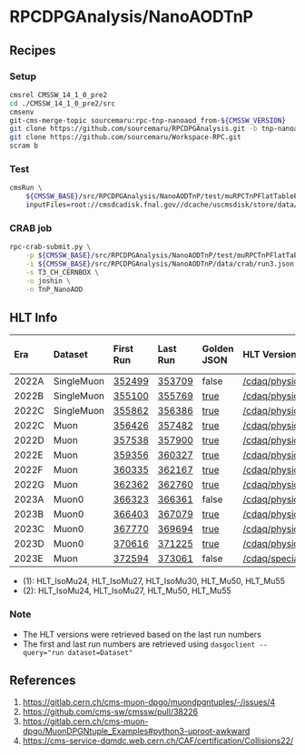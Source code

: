 # RPCDPGAnalysis/NanoAODTnP

## Recipes
### Setup
```sh
cmsrel CMSSW_14_1_0_pre2
cd ./CMSSW_14_1_0_pre2/src
cmsenv
git-cms-merge-topic sourcemaru:rpc-tnp-nanoaod_from-${CMSSW_VERSION}
git clone https://github.com/sourcemaru/RPCDPGAnalysis.git -b tnp-nanoaod
git clone https://github.com/sourcemaru/Workspace-RPC.git
scram b
```

### Test
```sh
cmsRun \
    ${CMSSW_BASE}/src/RPCDPGAnalysis/NanoAODTnP/test/muRPCTnPFlatTableProducer_cfg.py \
    inputFiles=root://cmsdcadisk.fnal.gov//dcache/uscmsdisk/store/data/Run2023D/Muon1/AOD/PromptReco-v2/000/371/225/00000/5f3efe8c-de70-43e0-a8c7-a532844ca6c3.root
```

### CRAB job
```sh
rpc-crab-submit.py \
    -p ${CMSSW_BASE}/src/RPCDPGAnalysis/NanoAODTnP/test/muRPCTnPFlatTableProducer_cfg.py \
    -i ${CMSSW_BASE}/src/RPCDPGAnalysis/NanoAODTnP/data/crab/run3.json \
    -s T3_CH_CERNBOX \
    -u joshin \
    -n TnP_NanoAOD
```


## HLT Info

| Era   | Dataset    | First Run                                                               | Last Run                                                                | Golden JSON                                                                                                                     | HLT Version                                                                                                                                                  | HLT Path Set   |
|:------|:-----------|:------------------------------------------------------------------------|:------------------------------------------------------------------------|:--------------------------------------------------------------------------------------------------------------------------------|:-------------------------------------------------------------------------------------------------------------------------------------------------------------|:---------------|
| 2022A | SingleMuon | [352499](https://cmsoms.cern.ch/cms/triggers/hlt_report?cms_run=352499) | [353709](https://cmsoms.cern.ch/cms/triggers/hlt_report?cms_run=353709) | false                                                                                                                           | [/cdaq/physics/firstCollisions22/v2.4/HLT/V2](https://hlt-config-editor-confdbv3.app.cern.ch/open?cfg=/cdaq/physics/firstCollisions22/v2.4/HLT/V2&db=online) | [1]            |
| 2022B | SingleMuon | [355100](https://cmsoms.cern.ch/cms/triggers/hlt_report?cms_run=355100) | [355769](https://cmsoms.cern.ch/cms/triggers/hlt_report?cms_run=355769) | [true](https://cms-service-dqmdc.web.cern.ch/CAF/certification/Collisions22/Cert_Collisions2022_eraB_355100_355769_Golden.json) | [/cdaq/physics/firstCollisions22/v4.7/HLT/V5](https://hlt-config-editor-confdbv3.app.cern.ch/open?cfg=/cdaq/physics/firstCollisions22/v4.7/HLT/V5&db=online) | [1]            |
| 2022C | SingleMuon | [355862](https://cmsoms.cern.ch/cms/triggers/hlt_report?cms_run=355862) | [356386](https://cmsoms.cern.ch/cms/triggers/hlt_report?cms_run=356386) | [true](https://cms-service-dqmdc.web.cern.ch/CAF/certification/Collisions22/Cert_Collisions2022_eraC_355862_357482_Golden.json) | [/cdaq/physics/Run2022/2e34/v1.2.5/HLT/V3](https://hlt-config-editor-confdbv3.app.cern.ch/open?cfg=/cdaq/physics/Run2022/2e34/v1.2.5/HLT/V3&db=online)       | [1]            |
| 2022C | Muon       | [356426](https://cmsoms.cern.ch/cms/triggers/hlt_report?cms_run=356426) | [357482](https://cmsoms.cern.ch/cms/triggers/hlt_report?cms_run=357482) | [true](https://cms-service-dqmdc.web.cern.ch/CAF/certification/Collisions22/Cert_Collisions2022_eraC_355862_357482_Golden.json) | [/cdaq/physics/Run2022/2e34/v1.3.3/HLT/V1](https://hlt-config-editor-confdbv3.app.cern.ch/open?cfg=/cdaq/physics/Run2022/2e34/v1.3.3/HLT/V1&db=online)       | [2]            |
| 2022D | Muon       | [357538](https://cmsoms.cern.ch/cms/triggers/hlt_report?cms_run=357538) | [357900](https://cmsoms.cern.ch/cms/triggers/hlt_report?cms_run=357900) | [true](https://cms-service-dqmdc.web.cern.ch/CAF/certification/Collisions22/Cert_Collisions2022_eraD_357538_357900_Golden.json) | [/cdaq/physics/Run2022/2e34/v1.3.6/HLT/V2](https://hlt-config-editor-confdbv3.app.cern.ch/open?cfg=/cdaq/physics/Run2022/2e34/v1.3.6/HLT/V2&db=online)       | [2]            |
| 2022E | Muon       | [359356](https://cmsoms.cern.ch/cms/triggers/hlt_report?cms_run=359356) | [360327](https://cmsoms.cern.ch/cms/triggers/hlt_report?cms_run=360327) | [true](https://cms-service-dqmdc.web.cern.ch/CAF/certification/Collisions22/Cert_Collisions2022_eraE_359022_360331_Golden.json) | [/cdaq/physics/Run2022/2e34/v1.4.2/HLT/V1](https://hlt-config-editor-confdbv3.app.cern.ch/open?cfg=/cdaq/physics/Run2022/2e34/v1.4.2/HLT/V1&db=online)       | [2]            |
| 2022F | Muon       | [360335](https://cmsoms.cern.ch/cms/triggers/hlt_report?cms_run=360335) | [362167](https://cmsoms.cern.ch/cms/triggers/hlt_report?cms_run=362167) | [true](https://cms-service-dqmdc.web.cern.ch/CAF/certification/Collisions22/Cert_Collisions2022_eraF_360390_362167_Golden.json) | [/cdaq/physics/Run2022/2e34/v1.5.0/HLT/V5](https://hlt-config-editor-confdbv3.app.cern.ch/open?cfg=/cdaq/physics/Run2022/2e34/v1.5.0/HLT/V5&db=online)       | [2]            |
| 2022G | Muon       | [362362](https://cmsoms.cern.ch/cms/triggers/hlt_report?cms_run=362362) | [362760](https://cmsoms.cern.ch/cms/triggers/hlt_report?cms_run=362760) | [true](https://cms-service-dqmdc.web.cern.ch/CAF/certification/Collisions22/Cert_Collisions2022_eraG_362433_362760_Golden.json) | [/cdaq/physics/Run2022/2e34/v1.5.0/HLT/V13](https://hlt-config-editor-confdbv3.app.cern.ch/open?cfg=/cdaq/physics/Run2022/2e34/v1.5.0/HLT/V13&db=online)     | [2]            |
| 2023A | Muon0      | [366323](https://cmsoms.cern.ch/cms/triggers/hlt_report?cms_run=366323) | [366361](https://cmsoms.cern.ch/cms/triggers/hlt_report?cms_run=366361) | false                                                                                                                           | [/cdaq/physics/Run2023/2e34/v1.0.0/HLT/V3](https://hlt-config-editor-confdbv3.app.cern.ch/open?cfg=/cdaq/physics/Run2023/2e34/v1.0.0/HLT/V3&db=online)       | [2]            |
| 2023B | Muon0      | [366403](https://cmsoms.cern.ch/cms/triggers/hlt_report?cms_run=366403) | [367079](https://cmsoms.cern.ch/cms/triggers/hlt_report?cms_run=367079) | [true](https://cms-service-dqmdc.web.cern.ch/CAF/certification/Collisions23/Cert_Collisions2023_eraB_366403_367079_Golden.json) | [/cdaq/physics/Run2023/2e34/v1.0.1/HLT/V21](https://hlt-config-editor-confdbv3.app.cern.ch/open?cfg=/cdaq/physics/Run2023/2e34/v1.0.1/HLT/V21&db=online)     | [2]            |
| 2023C | Muon0      | [367770](https://cmsoms.cern.ch/cms/triggers/hlt_report?cms_run=367770) | [369694](https://cmsoms.cern.ch/cms/triggers/hlt_report?cms_run=369694) | [true](https://cms-service-dqmdc.web.cern.ch/CAF/certification/Collisions23/Cert_Collisions2023_eraC_367095_368823_Golden.json) | [/cdaq/physics/Run2023/2e34/v1.1.2/HLT/V3](https://hlt-config-editor-confdbv3.app.cern.ch/open?cfg=/cdaq/physics/Run2023/2e34/v1.1.2/HLT/V3&db=online)       | [2]            |
| 2023D | Muon0      | [370616](https://cmsoms.cern.ch/cms/triggers/hlt_report?cms_run=370616) | [371225](https://cmsoms.cern.ch/cms/triggers/hlt_report?cms_run=371225) | [true](https://cms-service-dqmdc.web.cern.ch/CAF/certification/Collisions23/Cert_Collisions2023_eraD_369803_370790_Golden.json) | [/cdaq/physics/Run2023/2e34/v1.2.3/HLT/V4](https://hlt-config-editor-confdbv3.app.cern.ch/open?cfg=/cdaq/physics/Run2023/2e34/v1.2.3/HLT/V4&db=online)       | [2]            |
| 2023E | Muon       | [372594](https://cmsoms.cern.ch/cms/triggers/hlt_report?cms_run=372594) | [373061](https://cmsoms.cern.ch/cms/triggers/hlt_report?cms_run=373061) | false                                                                                                                           | [/cdaq/special/2023/LowPU/v1.1/HLT/V5](https://hlt-config-editor-confdbv3.app.cern.ch/open?cfg=/cdaq/special/2023/LowPU/v1.1/HLT/V5&db=online)               | [2]            |

* (1): HLT\_IsoMu24, HLT\_IsoMu27, HLT\_IsoMu30, HLT\_Mu50, HLT\_Mu55
* (2): HLT\_IsoMu24, HLT\_IsoMu27, HLT\_Mu50, HLT\_Mu55

### Note
* The HLT versions were retrieved based on the last run numbers
* The first and last run numbers are retrieved using `dasgoclient --query="run dataset=Dataset"`

## References
1. https://gitlab.cern.ch/cms-muon-dpgo/muondpgntuples/-/issues/4
2. https://github.com/cms-sw/cmssw/pull/38226
3. https://gitlab.cern.ch/cms-muon-dpgo/MuonDPGNtuple_Examples#python3-uproot-awkward
4. https://cms-service-dqmdc.web.cern.ch/CAF/certification/Collisions22/ 